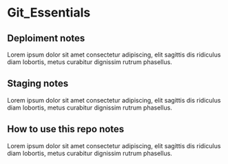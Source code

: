 # Git_Essentials

## Deploiment notes
Lorem ipsum dolor sit amet consectetur adipiscing, elit sagittis dis ridiculus diam lobortis, metus curabitur dignissim rutrum phasellus.

## Staging notes
Lorem ipsum dolor sit amet consectetur adipiscing, elit sagittis dis ridiculus diam lobortis, metus curabitur dignissim rutrum phasellus.

## How to use this repo notes
Lorem ipsum dolor sit amet consectetur adipiscing, elit sagittis dis ridiculus diam lobortis, metus curabitur dignissim rutrum phasellus.
